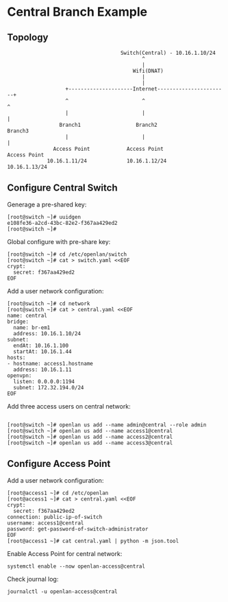 # Central Branch Example

## Topology

```
                                     Switch(Central) - 10.16.1.10/24
                                            ^
                                            |
                                         Wifi(DNAT)
                                            |
                                            |
                   +---------------------Internet-----------------------+
                   ^                        ^                           ^
                   |                        |                           |
                 Branch1                  Branch2                     Branch3     
                   |                        |                           |
               Access Point            Access Point                 Access Point
             10.16.1.11/24             10.16.1.12/24                10.16.1.13/24

```

## Configure Central Switch

Generage a pre-shared key:

```
[root@switch ~]# uuidgen 
e108fe36-a2cd-43bc-82e2-f367aa429ed2
[root@switch ~]# 
```

Global configure with pre-share key:

```
[root@switch ~]# cd /etc/openlan/switch
[root@switch ~]# cat > switch.yaml <<EOF
crypt:
  secret: f367aa429ed2
EOF
```

Add a user network configuration:

```
[root@switch ~]# cd network
[root@switch ~]# cat > central.yaml <<EOF
name: central
bridge: 
  name: br-em1
  address: 10.16.1.10/24
subnet: 
  endAt: 10.16.1.100
  startAt: 10.16.1.44
hosts: 
- hostname: access1.hostname
  address: 10.16.1.11
openvpn: 
  listen: 0.0.0.0:1194
  subnet: 172.32.194.0/24
EOF
```

Add three access users on central network:

```

[root@switch ~]# openlan us add --name admin@central --role admin
[root@switch ~]# openlan us add --name access1@central
[root@switch ~]# openlan us add --name access2@central
[root@switch ~]# openlan us add --name access3@central
```



## Configure Access Point

Add a user network configuration:

```
[root@access1 ~]# cd /etc/openlan
[root@access1 ~]# cat > central.yaml <<EOF                          
crypt: 
  secret: f367aa429ed2
connection: public-ip-of-switch
username: access1@central
password: get-password-of-switch-administrator
EOF
[root@access1 ~]# cat central.yaml | python -m json.tool
```

Enable Access Point for central network:

```
systemctl enable --now openlan-access@central
```

Check journal log:

```
journalctl -u openlan-access@central
```



